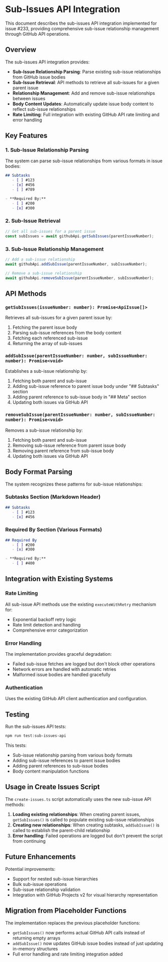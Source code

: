 # Sub-Issues API Integration

This document describes the sub-issues API integration implemented for issue #233, providing comprehensive sub-issue relationship management through GitHub API operations.

## Overview

The sub-issues API integration provides:

- **Sub-Issue Relationship Parsing**: Parse existing sub-issue relationships from GitHub issue bodies
- **Sub-Issue Retrieval**: API methods to retrieve all sub-issues for a given parent issue
- **Relationship Management**: Add and remove sub-issue relationships between issues
- **Body Content Updates**: Automatically update issue body content to reflect sub-issue relationships
- **Rate Limiting**: Full integration with existing GitHub API rate limiting and error handling

## Key Features

### 1. Sub-Issue Relationship Parsing

The system can parse sub-issue relationships from various formats in issue bodies:

```markdown
## Subtasks
   - [ ] #123
   - [x] #456
   - [ ] #789

- **Required By:**
   - [ ] #200
   - [x] #300
```

### 2. Sub-Issue Retrieval

```typescript
// Get all sub-issues for a parent issue
const subIssues = await githubApi.getSubIssues(parentIssueNumber);
```

### 3. Sub-Issue Relationship Management

```typescript
// Add a sub-issue relationship
await githubApi.addSubIssue(parentIssueNumber, subIssueNumber);

// Remove a sub-issue relationship
await githubApi.removeSubIssue(parentIssueNumber, subIssueNumber);
```

## API Methods

### `getSubIssues(issueNumber: number): Promise<ApiIssue[]>`

Retrieves all sub-issues for a given parent issue by:
1. Fetching the parent issue body
2. Parsing sub-issue references from the body content
3. Fetching each referenced sub-issue
4. Returning the array of sub-issues

### `addSubIssue(parentIssueNumber: number, subIssueNumber: number): Promise<void>`

Establishes a sub-issue relationship by:
1. Fetching both parent and sub-issue
2. Adding sub-issue reference to parent issue body under "## Subtasks" section
3. Adding parent reference to sub-issue body in "## Meta" section
4. Updating both issues via GitHub API

### `removeSubIssue(parentIssueNumber: number, subIssueNumber: number): Promise<void>`

Removes a sub-issue relationship by:
1. Fetching both parent and sub-issue
2. Removing sub-issue reference from parent issue body
3. Removing parent reference from sub-issue body
4. Updating both issues via GitHub API

## Body Format Parsing

The system recognizes these patterns for sub-issue relationships:

### Subtasks Section (Markdown Header)
```markdown
## Subtasks
   - [ ] #123
   - [x] #456
```

### Required By Section (Various Formats)
```markdown
## Required By
   - [ ] #200
   - [x] #300

- **Required By:**
   - [ ] #400
```

## Integration with Existing Systems

### Rate Limiting
All sub-issue API methods use the existing `executeWithRetry` mechanism for:
- Exponential backoff retry logic
- Rate limit detection and handling
- Comprehensive error categorization

### Error Handling
The implementation provides graceful degradation:
- Failed sub-issue fetches are logged but don't block other operations
- Network errors are handled with automatic retries
- Malformed issue bodies are handled gracefully

### Authentication
Uses the existing GitHub API client authentication and configuration.

## Testing

Run the sub-issues API tests:

```bash
npm run test:sub-issues-api
```

This tests:
- Sub-issue relationship parsing from various body formats
- Adding sub-issue references to parent issue bodies
- Adding parent references to sub-issue bodies  
- Body content manipulation functions

## Usage in Create Issues Script

The `create-issues.ts` script automatically uses the new sub-issue API methods:

1. **Loading existing relationships**: When creating parent issues, `getSubIssues()` is called to populate existing sub-issue relationships
2. **Creating new relationships**: When creating subtasks, `addSubIssue()` is called to establish the parent-child relationship
3. **Error handling**: Failed operations are logged but don't prevent the script from continuing

## Future Enhancements

Potential improvements:
- Support for nested sub-issue hierarchies
- Bulk sub-issue operations
- Sub-issue relationship validation
- Integration with GitHub Projects v2 for visual hierarchy representation

## Migration from Placeholder Functions

The implementation replaces the previous placeholder functions:
- `getSubIssues()` now performs actual GitHub API calls instead of returning empty arrays
- `addSubIssue()` now updates GitHub issue bodies instead of just updating in-memory structures
- Full error handling and rate limiting integration added